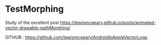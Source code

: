 # TestMorphing
Study of the excellent post https://lewismcgeary.github.io/posts/animated-vector-drawable-pathMorphing/

GITHUB : https://github.com/lewismcgeary/AndroidtoAppleVectorLogo
